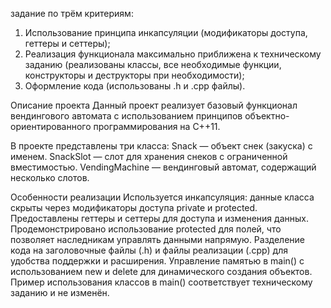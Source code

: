 задание по трём критериям: 
1. Использование принципа инкапсуляции (модификаторы доступа, геттеры и сеттеры);
2. Реализация функционала максимально приближена к техническому заданию (реализованы классы, все необходимые функции, конструкторы и деструкторы при необходимости);
3. Оформление кода (использованы .h и .cpp файлы).

Описание проекта
Данный проект реализует базовый функционал вендингового автомата с использованием принципов объектно-ориентированного программирования на C++11. 

В проекте представлены три класса:
Snack — объект снек (закуска) с именем.
SnackSlot — слот для хранения снеков с ограниченной вместимостью.
VendingMachine — вендинговый автомат, содержащий несколько слотов.

Особенности реализации
Используется инкапсуляция: данные класса скрыты через модификаторы доступа private и protected.
Предоставлены геттеры и сеттеры для доступа и изменения данных.
Продемонстрировано использование protected для полей, что позволяет наследникам управлять данными напрямую.
Разделение кода на заголовочные файлы (.h) и файлы реализации (.cpp) для удобства поддержки и расширения.
Управление памятью в main() с использованием new и delete для динамического создания объектов.
Пример использования классов в main() соответствует техническому заданию и не изменён.
